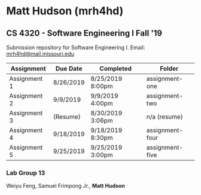 # Matt Hudson (mrh4hd)
## CS 4320 - Software Engineering I Fall '19

Submission repository for Software Engineering I.
Email: mrh4hd@mail.missouri.edu

| Assignment | Due Date | Completed | Folder |
| -----------|----------|-----------|--------|
| Assignment 1 | 8/26/2019 | 8/25/2019 8:00pm | assignment-one |
| Assignment 2 | 9/9/2019  | 9/9/2019 4:00pm  | assignment-two |
| Assignment 3 | (Resume)  | 8/30/2019 3:06pm | n/a (resume)   |
| Assignment 4 | 9/18/2019 | 9/18/2019 8:30pm | assignment-four|
| Assignment 5 | 9/25/2019 | 9/25/2019 3:00pm | assignment-five|
### Lab Group 13

Weiyu Feng, Samuel Frimpong Jr., **Matt Hudson**
